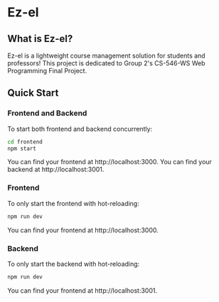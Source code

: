 # Ez-el

## What is Ez-el?

Ez-el is a lightweight course management solution for students and professors! This project is dedicated to Group 2's CS-546-WS Web Programming Final Project.

## Quick Start

### Frontend and Backend

To start both frontend and backend concurrently:

```sh
cd frontend
npm start
```

You can find your frontend at http://localhost:3000.
You can find your backend at http://localhost:3001.

### Frontend

To only start the frontend with hot-reloading:

```sh
npm run dev
```

You can find your frontend at http://localhost:3000.

### Backend

To only start the backend with hot-reloading:

```sh
npm run dev
```

You can find your frontend at http://localhost:3001.
